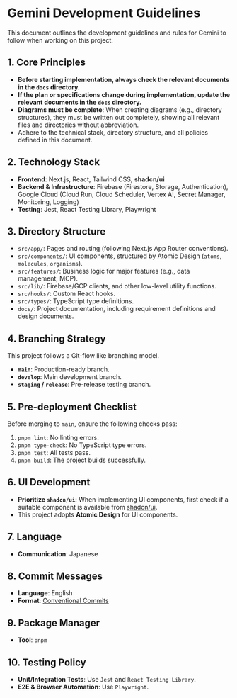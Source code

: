 # Gemini Development Guidelines

This document outlines the development guidelines and rules for Gemini to follow when working on this project.

## 1. Core Principles

- **Before starting implementation, always check the relevant documents in the `docs` directory.**
- **If the plan or specifications change during implementation, update the relevant documents in the `docs` directory.**
- **Diagrams must be complete**: When creating diagrams (e.g., directory structures), they must be written out completely, showing all relevant files and directories without abbreviation.
- Adhere to the technical stack, directory structure, and all policies defined in this document.

## 2. Technology Stack

- **Frontend**: Next.js, React, Tailwind CSS, **shadcn/ui**
- **Backend & Infrastructure**: Firebase (Firestore, Storage, Authentication), Google Cloud (Cloud Run, Cloud Scheduler, Vertex AI, Secret Manager, Monitoring, Logging)
- **Testing**: Jest, React Testing Library, Playwright

## 3. Directory Structure

- `src/app/`: Pages and routing (following Next.js App Router conventions).
- `src/components/`: UI components, structured by Atomic Design (`atoms`, `molecules`, `organisms`).
- `src/features/`: Business logic for major features (e.g., data management, MCP).
- `src/lib/`: Firebase/GCP clients, and other low-level utility functions.
- `src/hooks/`: Custom React hooks.
- `src/types/`: TypeScript type definitions.
- `docs/`: Project documentation, including requirement definitions and design documents.

## 4. Branching Strategy

This project follows a Git-flow like branching model.

- **`main`**: Production-ready branch.
- **`develop`**: Main development branch.
- **`staging` / `release`**: Pre-release testing branch.

## 5. Pre-deployment Checklist

Before merging to `main`, ensure the following checks pass:

1.  `pnpm lint`: No linting errors.
2.  `pnpm type-check`: No TypeScript type errors.
3.  `pnpm test`: All tests pass.
4.  `pnpm build`: The project builds successfully.

## 6. UI Development

- **Prioritize `shadcn/ui`**: When implementing UI components, first check if a suitable component is available from [shadcn/ui](https://ui.shadcn.com/).
- This project adopts **Atomic Design** for UI components.

## 7. Language

- **Communication**: Japanese

## 8. Commit Messages

- **Language**: English
- **Format**: [Conventional Commits](https://www.conventionalcommits.org/)

## 9. Package Manager

- **Tool**: `pnpm`

## 10. Testing Policy

- **Unit/Integration Tests**: Use `Jest` and `React Testing Library`.
- **E2E & Browser Automation**: Use `Playwright`.